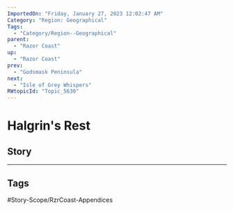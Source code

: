 ```yaml
---
ImportedOn: "Friday, January 27, 2023 12:02:47 AM"
Category: "Region: Geographical"
Tags:
  - "Category/Region--Geographical"
parent:
  - "Razor Coast"
up:
  - "Razor Coast"
prev:
  - "Godsmask Peninsula"
next:
  - "Isle of Grey Whispers"
RWtopicId: "Topic_5630"
---
```

# Halgrin's Rest
## Story

---
## Tags
#Story-Scope/RzrCoast-Appendices

